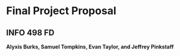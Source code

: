 # Final Project Proposal

## INFO 498 FD

**Alyxis Burks, Samuel Tompkins, Evan Taylor, and Jeffrey Pinkstaff**